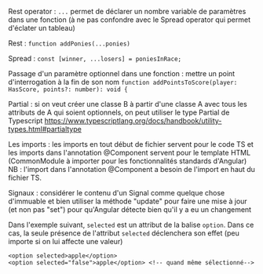 
Rest operator : `...` permet de déclarer un nombre variable de paramètres dans une fonction (à ne pas confondre avec le Spread operator qui permet d'éclater un tableau)

Rest : `function addPonies(...ponies)`

Spread : `const [winner, ...losers] = poniesInRace;`

Passage d'un paramètre optionnel dans une fonction : mettre un point d'interrogation à la fin de son nom `function addPointsToScore(player: HasScore, points?: number): void {`

Partial : si on veut créer une classe B à partir d'une classe A avec tous les attributs de A qui soient optionnels, on peut utiliser le type Partial de Typescript https://www.typescriptlang.org/docs/handbook/utility-types.html#partialtype 

Les imports : les imports en tout début de fichier servent pour le code TS et les imports dans l'annotation @Component servent pour le template HTML (CommonModule à importer pour les fonctionnalités standards d'Angular) NB : l'import dans l'annotation @Component a besoin de l'import en haut du fichier TS.

Signaux : considérer le contenu d'un Signal comme quelque chose d'immuable et bien utiliser la méthode "update" pour faire une mise à jour (et non pas "set") pour qu'Angular détecte bien qu'il y a eu un changement

Dans l'exemple suivant, `selected` est un attribut de la balise `option`. Dans ce cas, la seule présence de l'attribut `selected` déclenchera son effet (peu importe si on lui affecte une valeur)
```
<option selected>apple</option>
<option selected="false">apple</option> <!-- quand même sélectionné-->

```

